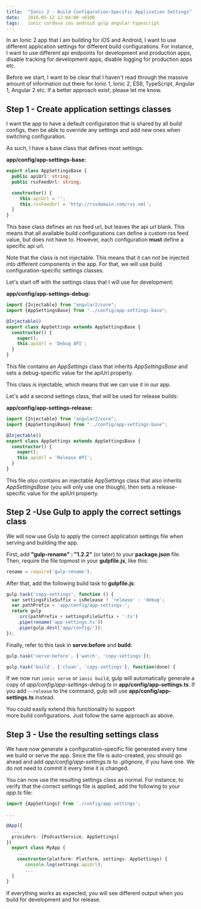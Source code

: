 ```yaml
---
title:  "Ionic 2 - Build Configuration-Specific Application Settings"
date:   2016-05-12 12:04:00 +0100
tags: 	ionic cordova ios android gulp angular typescript
---
```



In an Ionic 2 app that I am building for iOS and Android, I want to use different
application settings for different build configurations. For instance, I want to
use different api endpoints for development and production apps, disable tracking
for development apps, disable logging for production apps etc.

Before we start, I want to be clear that I haven't read through the massive amount
of information out there for Ionic 1, Ionic 2, ES6, TypeScript, Angular 1, Angular
2 etc. If a better approach exist, please let me know.



## Step 1 - Create application settings classes

I want the app to have a default configuration that is shared by all build configs,
then be able to override any settings and add new ones when switching configuration.


As such, I have a base class that defines most settings:

**app/config/app-settings-base:**

```ts
export class AppSettingsBase {
  public apiUrl: string;
  public rssFeedUrl: string;

  constructor() {
     this.apiUrl = '';
     this.rssFeedUrl = 'http://rssdomain.com/rss.xml';
  }
}
```

This base class defines an rss feed url, but leaves the api url blank. This means
that all available build configurations can define a custom rss feed value, but
does not have to. However, each configuration **must** define a specific api url.

Note that the class is not injectable. This means that it can not be injected into
different components in the app. For that, we will use build configuration-specific
settings classes.


Let's start off with the settings class that I will use for development:

**app/config/app-settings-debug:**

```ts
import {Injectable} from "angular2/core";
import {AppSettingsBase} from "../config/app-settings-base";

@Injectable()
export class AppSettings extends AppSettingsBase {
  constructor() {
    super();
    this.apiUrl = 'Debug API';
  }
}
```

This file contains an *AppSettings* class that inherits *AppSettingsBase* and sets
a debug-specific value for the apiUrl property.

This class *is* injectable, which means that we can use it in our app.


Let's add a second settings class, that will be used for release builds:

**app/config/app-settings-release:**

```ts
import {Injectable} from "angular2/core";
import {AppSettingsBase} from "../config/app-settings-base";

@Injectable()
export class AppSettings extends AppSettingsBase {
  constructor() {
    super();
    this.apiUrl = 'Release API';
  }
}
```

This file *also* contains an injectable AppSettings class that also inherits
*AppSettingsBase* (you will only use one though), then sets a release-specific
value for the apiUrl property.



## Step 2 -Use Gulp to apply the correct settings class

We will now use Gulp to apply the correct application settings file when serving
and building the app.

First, add **"gulp-rename" : "1.2.2"** (or later) to your **package.json** file.
Then, require the file topmost in your **gulpfile.js**, like this:

```ts
rename = require('gulp-rename'),
```

After that, add the following build task to **gulpfile.js**:

```ts
gulp.task('copy-settings', function () {
  var settingsFileSuffix = isRelease ? 'release' : 'debug';
  var pathPrefix = 'app/config/app-settings-';
  return gulp
    .src(pathPrefix + settingsFileSuffix + '.ts')
    .pipe(rename('app-settings.ts'))
    .pipe(gulp.dest('app/config/'));
});
```

Finally, refer to this task in **serve:before** and **build**:

```ts
gulp.task('serve:before', ['watch', 'copy-settings']);
```

```ts
gulp.task('build', ['clean', 'copy-settings'], function(done) {
```

If we now run `ionic serve` or `ionic build`, gulp will automatically generate a
copy of *app/config/app-settings-debug.ts* in **app/config/app-settings.ts**. If
you add `--release` to the command, gulp will use **app/config/app-settings.ts**
instead.

You could easily extend this functionality to support more build configurations.
Just follow the same approach as above.



## Step 3 - Use the resulting settings class

We have now generate a configuration-specific file generated every time we build
or serve the app. Since the file is auto-created, you should go ahead and add
*app/config/app-settings.ts* to *.gitignore*, if you have one. We do not need to
commit it every time it is changed.

You can now use the resulting settings class as normal. For instance, to verify
that the correct settings file is applied, add the following to your *app.ts* file:

```ts
import {AppSettings} from './config/app-settings';

...

@App({
  ...
  providers: [PodcastService, AppSettings]
})
  export class MyApp {
    ...
    constructor(platform: Platform, settings: AppSettings) {
       console.log(settings.apiUrl);
       ...
  }
}

```

If everything works as expected, you will see different output when you build for
development and for release.

